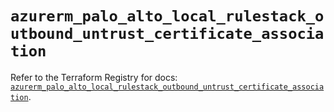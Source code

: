# `azurerm_palo_alto_local_rulestack_outbound_untrust_certificate_association`

Refer to the Terraform Registry for docs: [`azurerm_palo_alto_local_rulestack_outbound_untrust_certificate_association`](https://registry.terraform.io/providers/hashicorp/azurerm/3.96.0/docs/resources/palo_alto_local_rulestack_outbound_untrust_certificate_association).
